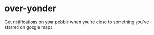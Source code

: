 # over-yonder
Get notifications on your pebble when you're close to something you've starred on google maps
